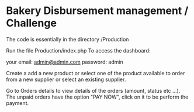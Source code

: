 # Bakery Disbursement management / Challenge

The code is essentially in the directory  /Production

Run the file Production/index.php To access the dashboard: 

your email: admin@admin.com
password: admin

Create a add a new product or select one of the product available to order from a new supplier  or select an existing supplier.

Go to Orders details to view details  of the orders (amount, status etc ...). 
The unpaid orders have the option "PAY NOW", click on it to be perform the payment.
